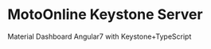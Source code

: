 MotoOnline Keystone Server
=====================

Material Dashboard Angular7 with Keystone+TypeScript

